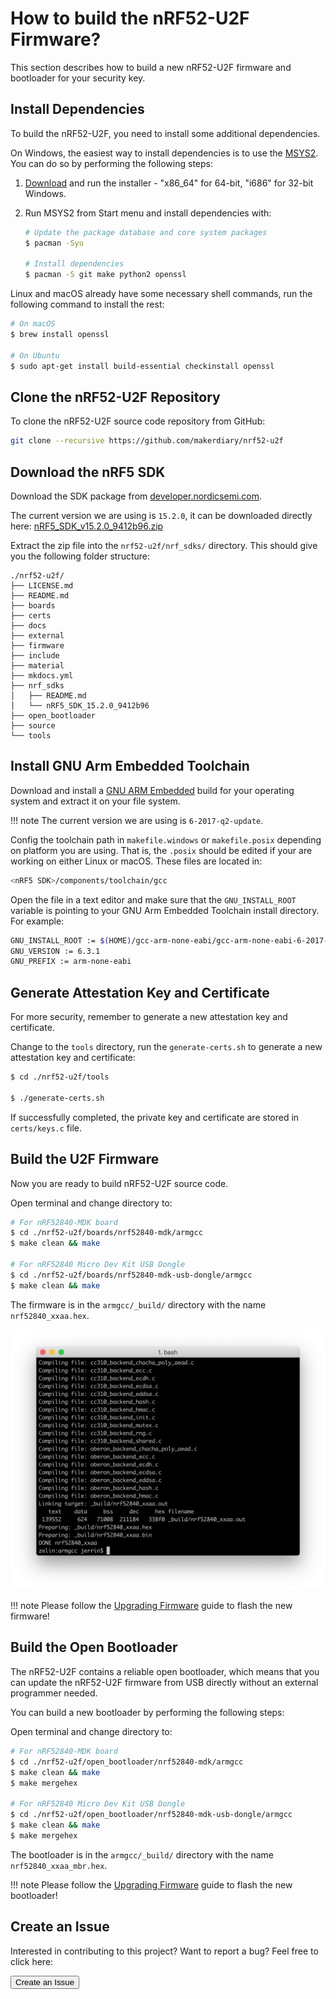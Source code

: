 # How to build the nRF52-U2F Firmware?

This section describes how to build a new nRF52-U2F firmware and bootloader for your security key.

## Install Dependencies

To build the nRF52-U2F, you need to install some additional dependencies.

On Windows, the easiest way to install dependencies is to use the [MSYS2](http://www.msys2.org/). You can do so by performing the following steps:

1. [Download](http://www.msys2.org/) and run the installer - "x86_64" for 64-bit, "i686" for 32-bit Windows.

2. Run MSYS2 from Start menu and install dependencies with:

	``` sh
	# Update the package database and core system packages
	$ pacman -Syu

	# Install dependencies
	$ pacman -S git make python2 openssl
	```


Linux and macOS already have some necessary shell commands, run the following command to install the rest:

``` sh
# On macOS
$ brew install openssl

# On Ubuntu
$ sudo apt-get install build-essential checkinstall openssl
```

## Clone the nRF52-U2F Repository

To clone the nRF52-U2F source code repository from GitHub:

``` sh
git clone --recursive https://github.com/makerdiary/nrf52-u2f
```

## Download the nRF5 SDK

Download the SDK package from [developer.nordicsemi.com](https://developer.nordicsemi.com/).

The current version we are using is `15.2.0`, it can be downloaded directly here: [nRF5_SDK_v15.2.0_9412b96.zip](https://www.nordicsemi.com/eng/nordic/download_resource/59011/94/96002302/116085)

Extract the zip file into the `nrf52-u2f/nrf_sdks/` directory. This should give you the following folder structure:

``` info
./nrf52-u2f/
├── LICENSE.md
├── README.md
├── boards
├── certs
├── docs
├── external
├── firmware
├── include
├── material
├── mkdocs.yml
├── nrf_sdks
│   ├── README.md
│   └── nRF5_SDK_15.2.0_9412b96
├── open_bootloader
├── source
└── tools
```

## Install GNU Arm Embedded Toolchain

Download and install a [GNU ARM Embedded](https://developer.arm.com/open-source/gnu-toolchain/gnu-rm) build for your operating system and extract it on your file system.

!!! note
	The current version we are using is `6-2017-q2-update`.

Config the toolchain path in `makefile.windows` or `makefile.posix` depending on platform you are using. That is, the `.posix` should be edited if your are working on either Linux or macOS. These files are located in:

``` sh
<nRF5 SDK>/components/toolchain/gcc
```

Open the file in a text editor and make sure that the `GNU_INSTALL_ROOT` variable is pointing to your GNU Arm Embedded Toolchain install directory. For example:

``` sh
GNU_INSTALL_ROOT := $(HOME)/gcc-arm-none-eabi/gcc-arm-none-eabi-6-2017-q2-update/bin/
GNU_VERSION := 6.3.1
GNU_PREFIX := arm-none-eabi
```

## Generate Attestation Key and Certificate

For more security, remember to generate a new attestation key and certificate.

Change to the `tools` directory, run the `generate-certs.sh` to generate a new attestation key and certificate:

``` sh
$ cd ./nrf52-u2f/tools

$ ./generate-certs.sh
```

If successfully completed, the private key and certificate are stored in `certs/keys.c` file.

## Build the U2F Firmware

Now you are ready to build nRF52-U2F source code.

Open terminal and change directory to:

``` sh
# For nRF52840-MDK board
$ cd ./nrf52-u2f/boards/nrf52840-mdk/armgcc
$ make clean && make

# For nRF52840 Micro Dev Kit USB Dongle
$ cd ./nrf52-u2f/boards/nrf52840-mdk-usb-dongle/armgcc
$ make clean && make
```

The firmware is in the `armgcc/_build/` directory with the name `nrf52840_xxaa.hex`.

![](images/build-u2f-firmware.png)

!!! note
	Please follow the [Upgrading Firmware](../upgrading/#upgrade-u2f-firmware-with-nrf-connet-for-desktop) guide to flash the new firmware!


## Build the Open Bootloader

The nRF52-U2F contains a reliable open bootloader, which means that you can update the nRF52-U2F firmware from USB directly without an external programmer needed. 

You can build a new bootloader by performing the following steps:

Open terminal and change directory to:

``` sh
# For nRF52840-MDK board
$ cd ./nrf52-u2f/open_bootloader/nrf52840-mdk/armgcc
$ make clean && make
$ make mergehex

# For nRF52840 Micro Dev Kit USB Dongle
$ cd ./nrf52-u2f/open_bootloader/nrf52840-mdk-usb-dongle/armgcc
$ make clean && make
$ make mergehex
```

The bootloader is in the `armgcc/_build/` directory with the name `nrf52840_xxaa_mbr.hex`.

!!! note
	Please follow the [Upgrading Firmware](../upgrading/#upgrade-open-bootloader-with-nrfutil) guide to flash the new bootloader!


## Create an Issue

Interested in contributing to this project? Want to report a bug? Feel free to click here:

<a href="https://github.com/makerdiary/nrf52-u2f/issues/new"><button data-md-color-primary="marsala"><i class="fa fa-github"></i> Create an Issue</button></a>

